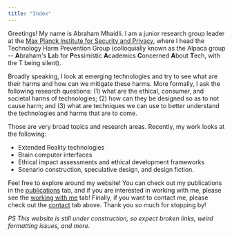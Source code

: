 ```yaml
---
title: "Index"
---
```


Greetings! My name is Abraham Mhaidli. I am a junior research group leader at the [Max Planck Institute for Security and Privacy](https://www.mpi-sp.org/), where I head the Technology Harm Prevention Group (colloquially known as the Alpaca group -- **A**braham's **L**ab for **P**essimistic **A**cademics **C**oncerned **A**bout **T**ech, with the T being silent). 

Broadly speaking, I look at emerging technologies and try to see what are their harms and how can we mitigate these harms. More formally, I ask the following research questions: (1) what are the ethical, consumer, and societal harms of technologies; (2) how can they be designed so as to not cause harm; and (3) what are techniques we can use to better understand the technologies and harms that are to come.

Those are very broad topics and research areas. Recently, my work looks at the following:
* Extended Reality technologies
* Brain computer interfaces
* Ethical impact assessments and ethical development frameworks
* Scenario construction, speculative design, and design fiction.

Feel free to explore around my website!
You can check out my publications in the [publications](/publications) tab, and if you are interested in working with me, please see the [working with me](/workingwithabraham) tab!
Finally, if you want to contact me, please check out the [contact](/contact) tab above. Thank you so much for stopping by! 

*PS This website is still under construction, so expect broken links, weird formatting issues, and more.*

